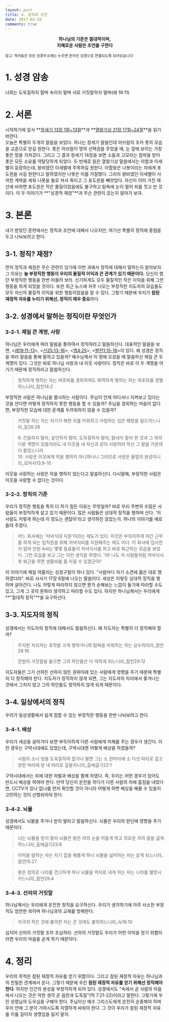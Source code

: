 ```yaml
---
layout: post
title: 4. 정직과 조언
date: 2017-02-18
comments: true
---
```


<center><strong>하나님의 기준은 절대적이며, <br/>지혜로운 사람은 조언을 구한다</strong></center>

<small> 참고: 적어놓은 모든 성경주소에는 누르면 온라인 성경으로 연결되도록 되어있습니다</small>

# 1. 성경 암송
너희는 도둑질하지 말며 속이지 말며 서로 거짓말하지 말며(레 19:11)

# 2. 서론
시작하기에 앞서 **[창세기 13장 1절~13절](https://goo.gl/3VdGiO)**과 **[열왕기상 21장 17절~24절](https://goo.gl/GaKdlX)**을 읽기 바란다. <br>
오늘은 특별히 두개의 말씀을 보았다. 하나는 창세기 말씀인데 아브람의 조카 롯의 모습을 교훈으로 얻길 원한다. 롯은 아브람이 땅의 선택권을 주었을 때,
눈 앞에 보이는 가장 좋은 땅을 가져갔다. 그리고 그 결과 창세기 14장을 보면 소돔과 고모라는 침략을 받아 롯은 모든 소유를 약탈당하게 되었다.
두 번재로 읽은 열왕기상 말씀에서는 아합과 이세벨이 등장하는데, 왕비였던 이세벨에 주목하길 원한다. 아합왕은 나봇이라는 자에게 포도원을 사길 원한다고 말하였지만
나봇은 이를 거절했다. 그러자 왕비였던 이세벨이 사악한 계략을 세워 나봇을 돌로 쳐서 죽이고 그 포도원을 빼앗았다. 자신이 이미 가진 재산에 비하면
포도원은 작은 물질이었음에도 불구하고 탐욕에 눈이 멀어 죄를 짓고 만 것이다. 이 두 이야기가 **"성경적 재정"**과 무슨 관련이 있는지 알아가 보자.

# 3. 본론
내가 받았던 훈련에서는 정직과 조언에 대해서 나오지만, 여기선 특별히 정직에 중점을 두고 나눠보려고 한다.

## 3-1. 정직? 재정?
먼저 정직과 재정은 무슨 관련이 있기에 이번 과에서 정직에 대해서 말하는지 알아보자.
그 이유는 **늘 부정직한 행동이 우리의 물질적 이익과 큰 관계가 있기 때문이다.** 당신이 했던 부정직한 행동을 한번 떠올려 보라.
신기하게도 모두 물질적인 작은 이익을 위해 그런 행동을 하게 되었을 것이다. 
또한 최근 뉴스에 자주 나오는 부정직한 지도자의 모습들도 모두 자신의 물질적 이익을 위한 행동이었음을 알 수 있다.
그렇기 때문에 우리가 **참된 재정적 자유를 누리기 위해선, 정직이 매우 중요**하다.

## 3-2. 성경에서 말하는 정직이란 무엇인가

### 3-2-1. 제일 큰 계명, 사랑
하나님은 우리에게 여러 말씀을 통하여서 정직하라고 말씀하신다. 대표적인 말씀을 보면, <[레19:11-13](https://goo.gl/SC0XyY)>, <[신25:13-16](https://goo.gl/0MRxvi)>, <[엡4:25](https://goo.gl/xlLumV)>, <[벧전1:15-16](https://goo.gl/K50xbd)>이 있다.
왜 성경은 정직을 여러 말씀을 통해 말하고 있을까? 예수님께서 이 땅에 오셨을 때 말씀하신 제일 큰 두 계명이 있다. 그것은 바로 하나님 사랑과 내 이웃 사랑이다.
정직은 바로 이 두 계명을 어기기 때문에 정직하라고 말씀하신다.
> 정직하게 행하는 자는 여호와를 경외하여도 패역하게 행하는 자는 여호와를 경멸하느니라_잠언14:2

부정직한 사람은 하나님을 멸시하는 사람이다. 주님이 언제 어디서나 지켜보고 있다는 것을 안다면 어떻게 정직하지 못한 행동을 할 수 있을까?
주님을 경외하는 마음이 없다면, 부정직한 모습에 대한 훈계를 두려워하지 않을 수 있을까? 
> 거짓말 하는 자는 자기가 해한 자를 미워하고 아첨하는 입은 패망을 일으키느니라_잠26:28

> 9\. 간음하지 말라, 살인하지 말라, 도둑질하지 말라, 탐내지 말라 한 것과 그 외의 다른 계명이 있을지라도 내 이웃을 네 자신과 같이 사랑하라 하신 그 말씀 가운데 다 들었느니라<br/>
> 10\. 사랑은 이웃에게 악을 행하지 아니하나니 그러므로 사랑은 율법의 완성이니라_로마서13:9-10

이웃을 사랑하는 사랑은 악을 행하지 않는다고 말씀하신다. 다시말해, 부정직한 사람은 이웃을 사랑할 수 없다는 것이다.<br/>

### 3-2-2. 정직의 기준
우리가 정직한 행동을 특히 더 하기 힘든 이유는 무엇일까? 바로 우리 주변의 수많은 사람들이 부정직하게 살고 있기 때문이다.
많은 사람들은 상대적 정직을 행하며 산다. '저 사람도 저렇게 하는데 이 정도는 괜찮아'라고 생각하진 않았는가. 하나의 이야기를 예로 들려 주겠다.
> 어느 회사에는 '저녁식대 지원'이라는 제도가 있다. 이것은 부득이하게 야간 근무를 하게 되는 임직원을 위해 저녁식비를 지원해주는 제도 이다.
> 이 회사에 입사한지 얼마 안된 A씨는 몇몇 동료들이 저녁식사를 하고 바로 퇴근하는 모습을 보았다.
> 그런 모습을 보고 그는 이런 생각을 하였다. '아! 나도 저 사람들처럼 저녁식사 후 퇴근을 하면 생활비를 좀 아낄 수 있겠군아!'

이 이야기에 제일 어울리는 성경구절이 하나 있다. "사람마다 자기 소견에 옳은 대로 행하였더라". 바로 사사기 17장 6절에 나오는 말씀이다.
세상은 이렇듯 상대적 정직을 행하며 살아간다. 나도 저렇게 따라하지 않으면 뭔가 손해보는 느낌이 들기에 따라할 수도 있고, 그게 그 곳의 문화라 생각하고 따라할 수도 있다.
하지만 하나님께서는 우리에게 **"절대적 정직"**을 요구하신다. 

## 3-3. 지도자의 정직
성경에서는 지도자의 정직에 대해서도 말씀하신다. 왜 지도자는 특별히 더 정직해야 할까?

> 무지한 치리자는 포학을 크게 행하거니와 탐욕을 미워하는 자는 상수하리라_잠언28:16

> 관원이 거짓말을 들으면 그의 하인들은 다 악하게 되느니라_잠언29:12

지도자들은 그가 선하든 선하지 않든 권위아래 있는 사람에게 영향을 주기 때문에 특별히 더 정직해야 한다.
지도자가 정직하지 않게 되면, 그는 지도자의 자리에서 쫒겨나는 것에서 그치지 않고 그의 하인들도 정직하지 않게 되게 때문이다.

## 3-4. 일상에서의 정직
우리가 일상생활에서 쉽게 접할 수 있는 부정직한 행동을 한번 나눠보려고 한다.

### 3-4-1. 배상
우리가 세상을 살아가다 보면 부득이하게 다른 사람에게 피해를 주는 경우가 생긴다. 이런 경우는 구약시대에도 있었는데, 구약시대엔 어떻게 배상을 하였을까?
> 사람이 소나 양을 도둑질하여 잡거나 팔면 그는 소 한마리에 소 다섯 마리로 갚고 양한 마리에 양 네 마리로 갚을지니라_출애굽기22:1

구약시대에서는 죄에 대한 처벌과 배상을 함께 하였다. 즉, 우리는 어떤 경우가 있어도 반드시 배상을 하여야 한다.
만약 당신이 운전을 하다가 다른 사람의 차에 흠짐을 내었다면, CCTV가 있나 없나를 먼저 확인할 것이 아니라 어떻게 하면 배상을 해줄 수 있을지
고민하는 것이 선행되어야 한다.

### 3-4-2. 뇌물
성경에서도 뇌물을 주거나 받지 말라고 말씀하신다. 뇌물은 우리의 판단에 영향을 주기 때문이다.
> 너는 뇌물을 받지 말라 뇌물은 밝은 자의 눈을 어둡게 하고 의로운 자의 말을 굽게 하느니라_출애굽기23:8

> 이익을 탐하는 자는 자기 집을 해롭게 하나 뇌물을 싫어하는 자는 살게 되느니라_잠언15:27

> 왕은 정의로 나라를 견고하게 하나 뇌물을 억지로 내게 하는 자는 나라를 멸망시키느니라_잠언29:4

### 3-4-3. 선의의 거짓말
하나님께서는 우리에게 온전한 정직을 요구하신다. 우리가 생각하기에 아주 사소한 부정직도 엄연한 죄이며 하나님과의 교제를 방해한다.
> 지극히 작은 것에 불의한 자는 큰 것에도 불의하느니라_눅16:10

심지어 선의의 거짓말 조차 조심하라. 선의의 거짓말도 우리가 어떤 이익을 얻기 위함이라면 우리의 마음을 굳게 하기 때문이다.

# 4. 정리
우리의 목적은 참된 재정적 자유를 얻기 위함이다. 그리고 참된 재정적 자유는 하나님과의 친밀한 관계에서 온다.
그렇기 때문에 우린 **참된 재정적 자유를 얻기 위해선 정직해야 한다**. 
하지만 인간의 본성을 부정직하게 되어 있다. 성경에서도 "속에서 곧 사람의 마음에서 나오는 것은 악한 생각 곧 음란과 도둑질"(막 7:21-22)이라고 말한다.
그렇기에 우린 성령님의 도우심을 구해야 한다. 주님이신 예수 그리스도에게 온전히 순종해야 하며 우리 안에 그 분이 거하시도록 치열하게 싸워야 한다. 
그 것이 우리가 참된 재정적 자유를 이룰 길이자 생명임을 잃지 말자.